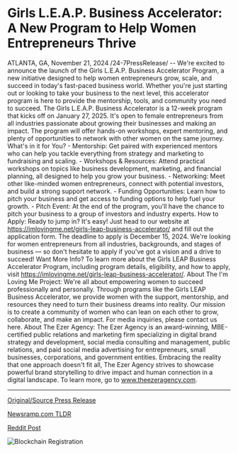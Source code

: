 # Girls L.E.A.P. Business Accelerator: A New Program to Help Women Entrepreneurs Thrive

ATLANTA, GA, November 21, 2024 /24-7PressRelease/ -- We're excited to announce the launch of the Girls L.E.A.P. Business Accelerator Program, a new initiative designed to help women entrepreneurs grow, scale, and succeed in today's fast-paced business world. Whether you're just starting out or looking to take your business to the next level, this accelerator program is here to provide the mentorship, tools, and community you need to succeed.  The Girls L.E.A.P. Business Accelerator is a 12-week program that kicks off on January 27, 2025. It's open to female entrepreneurs from all industries passionate about growing their businesses and making an impact. The program will offer hands-on workshops, expert mentoring, and plenty of opportunities to network with other women on the same journey.  What's in it for You?  - Mentorship: Get paired with experienced mentors who can help you tackle everything from strategy and marketing to fundraising and scaling. - Workshops & Resources: Attend practical workshops on topics like business development, marketing, and financial planning, all designed to help you grow your business. - Networking: Meet other like-minded women entrepreneurs, connect with potential investors, and build a strong support network. - Funding Opportunities: Learn how to pitch your business and get access to funding options to help fuel your growth. - Pitch Event: At the end of the program, you'll have the chance to pitch your business to a group of investors and industry experts.  How to Apply: Ready to jump in? It's easy! Just head to our website at https://imlovingme.net/girls-leap-business-accelerator/ and fill out the application form. The deadline to apply is December 15, 2024.  We're looking for women entrepreneurs from all industries, backgrounds, and stages of business — so don't hesitate to apply if you've got a vision and a drive to succeed!  Want More Info?  To learn more about the Girls LEAP Business Accelerator Program, including program details, eligibility, and how to apply, visit https://imlovingme.net/girls-leap-business-accelerator/.  About The I'm Loving Me Project: We're all about empowering women to succeed professionally and personally. Through programs like the Girls LEAP Business Accelerator, we provide women with the support, mentorship, and resources they need to turn their business dreams into reality. Our mission is to create a community of women who can lean on each other to grow, collaborate, and make an impact.  For media inquiries, please contact us here.   About The Ezer Agency:  The Ezer Agency is an award-winning, MBE-certified public relations and marketing firm specializing in digital brand strategy and development, social media consulting and management, public relations, and paid social media advertising for entrepreneurs, small businesses, corporations, and government entities. Embracing the reality that one approach doesn't fit all, The Ezer Agency strives to showcase powerful brand storytelling to drive impact and human connection in a digital landscape. To learn more, go to www.theezeragency.com. 

---

[Original/Source Press Release](https://www.24-7pressrelease.com/press-release/516305/girls-leap-business-accelerator-a-new-program-to-help-women-entrepreneurs-thrive)
                    

[Newsramp.com TLDR](https://newsramp.com/curated-news/new-girls-l-e-a-p-business-accelerator-program-launched-for-female-entrepreneurs/47ef25adc8076e876cf474aad3910662) 

 



[Reddit Post](https://www.reddit.com/r/MarketingNewsramp/comments/1gwmmms/new_girls_leap_business_accelerator_program/) 



![Blockchain Registration](https://cdn.newsramp.app/24-7PressRelease/qrcode/2411/21/kite6zIQ.webp)